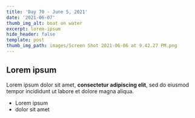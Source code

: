 ```yaml
---
title: 'Day 70 - June 5, 2021'
date: '2021-06-07'
thumb_img_alt: boat on water
excerpt: lorem-ipsum
hide_header: false
template: post
thumb_img_path: images/Screen Shot 2021-06-06 at 9.42.27 PM.png
---
```

## Lorem ipsum

Lorem ipsum dolor sit amet, **consectetur adipiscing elit**, sed do eiusmod tempor incididunt ut labore et dolore magna aliqua.

- Lorem ipsum
- dolor sit amet